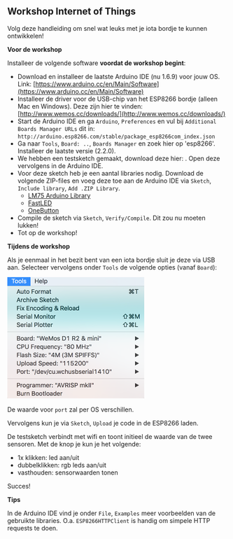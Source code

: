 ## Workshop Internet of Things

Volg deze handleiding om snel wat leuks met je iota bordje te kunnen ontwikkelen! 

**Voor de workshop**

Installeer de volgende software **voordat de workshop begint**:

- Download en installeer de laatste Arduino IDE (nu 1.6.9) voor jouw OS. Link: [https://www.arduino.cc/en/Main/Software](https://www.arduino.cc/en/Main/Software)
- Installeer de driver voor de USB-chip van het ESP8266 bordje (alleen Mac en Windows). Deze zijn hier te vinden: [http://www.wemos.cc/downloads/](http://www.wemos.cc/downloads/)
- Start de Arduino IDE en ga `Arduino`, `Preferences` en vul bij `Additional Boards Manager URLs` dit in: `http://arduino.esp8266.com/stable/package_esp8266com_index.json`
- Ga naar `Tools`, `Board: ..`, `Boards Manager` en zoek hier op 'esp8266'. Installeer de laatste versie (2.2.0).
- We hebben een testsketch gemaakt, download deze hier: <linkje>. Open deze vervolgens in de Arduino IDE. 
- Voor deze sketch heb je een aantal libraries nodig. Download de volgende ZIP-files en voeg deze toe aan de Arduino IDE via `Sketch`, `Include library`, `Add .ZIP Library`. 
	- [LM75 Arduino Library](https://github.com/thefekete/LM75/archive/master.zip)
	- [FastLED](https://github.com/FastLED/FastLED/archive/87211a5a7c2e143b9d172d9ce62151049eb7b7b2.zip)
	- [OneButton](https://github.com/mathertel/OneButton/archive/master.zip)
- Compile de sketch via `Sketch`, `Verify/Compile`. Dit zou nu moeten lukken!
- Tot op de workshop!

**Tijdens de workshop**

Als je eenmaal in het bezit bent van een iota bordje sluit je deze via USB aan. Selecteer vervolgens onder `Tools` de volgende opties (vanaf `Board`):

![Alt text](../../../assets/settings-tools.png?raw=true)

De waarde voor `port` zal per OS verschillen. 

Vervolgens kun je via `Sketch`, `Upload` je code in de ESP8266 laden. 

De testsketch verbindt met wifi en toont initieel de waarde van de twee sensoren. Met de knop je kun je het volgende:

* 1x klikken: led aan/uit
* dubbelklikken: rgb leds aan/uit
* vasthouden: sensorwaarden tonen

Succes!

**Tips**

In de Arduino IDE vind je onder `File`, `Examples` meer voorbeelden van de gebruikte libraries. O.a. `ESP8266HTTPClient` is handig om simpele HTTP requests te doen.